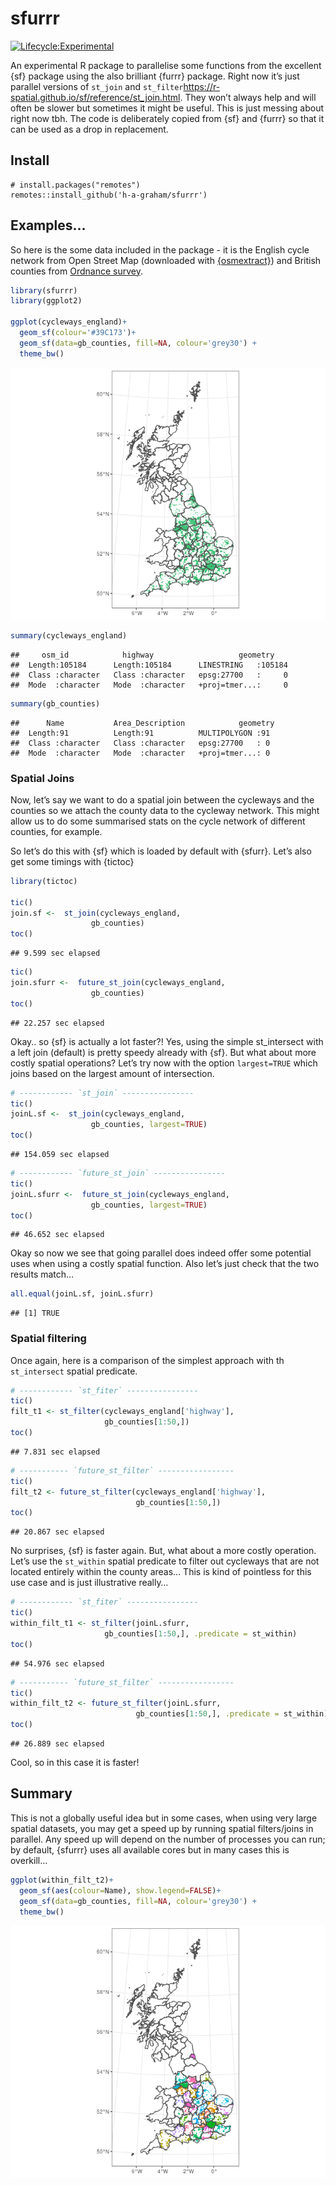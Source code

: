 sfurrr
================

[![Lifecycle:Experimental](https://img.shields.io/badge/Lifecycle-Experimental-339999)](https://github.com/h-a-graham/sfurrr)

An experimental R package to parallelise some functions from the
excellent {sf} package using the also brilliant {furrr} package. Right
now it’s just parallel versions of `st_join` and
`st_filter`<https://r-spatial.github.io/sf/reference/st_join.html>. They
won’t always help and will often be slower but sometimes it might be
useful. This is just messing about right now tbh. The code is
deliberately copied from {sf} and {furrr} so that it can be used as a
drop in replacement.

## Install

    # install.packages("remotes")
    remotes::install_github('h-a-graham/sfurrr')

## Examples…

So here is the some data included in the package - it is the English
cycle network from Open Street Map (downloaded with
[{osmextract}](https://docs.ropensci.org/osmextract/)) and British
counties from [Ordnance
survey](https://osdatahub.os.uk/downloads/open/BoundaryLine).

``` r
library(sfurrr)
library(ggplot2)

ggplot(cycleways_england)+
  geom_sf(colour='#39C173')+
  geom_sf(data=gb_counties, fill=NA, colour='grey30') +
  theme_bw()
```

![](man/figures/show%20test%20data-1.png)<!-- -->

``` r
summary(cycleways_england)
```

    ##     osm_id            highway                   geometry     
    ##  Length:105184      Length:105184      LINESTRING   :105184  
    ##  Class :character   Class :character   epsg:27700   :     0  
    ##  Mode  :character   Mode  :character   +proj=tmer...:     0

``` r
summary(gb_counties)
```

    ##      Name           Area_Description            geometry 
    ##  Length:91          Length:91          MULTIPOLYGON :91  
    ##  Class :character   Class :character   epsg:27700   : 0  
    ##  Mode  :character   Mode  :character   +proj=tmer...: 0

### Spatial Joins

Now, let’s say we want to do a spatial join between the cycleways and
the counties so we attach the county data to the cycleway network. This
might allow us to do some summarised stats on the cycle network of
different counties, for example.

So let’s do this with {sf} which is loaded by default with {sfurr}.
Let’s also get some timings with {tictoc}

``` r
library(tictoc)

tic()
join.sf <-  st_join(cycleways_england,
                  gb_counties)
toc()
```

    ## 9.599 sec elapsed

``` r
tic()
join.sfurr <-  future_st_join(cycleways_england,
                  gb_counties)
toc()
```

    ## 22.257 sec elapsed

Okay.. so {sf} is actually a lot faster?! Yes, using the simple
st_intersect with a left join (default) is pretty speedy already with
{sf}. But what about more costly spatial operations? Let’s try now with
the option `largest=TRUE` which joins based on the largest amount of
intersection.

``` r
# ------------ `st_join` ----------------
tic()
joinL.sf <-  st_join(cycleways_england,
                  gb_counties, largest=TRUE)
toc()
```

    ## 154.059 sec elapsed

``` r
# ------------ `future_st_join` ----------------
tic()
joinL.sfurr <-  future_st_join(cycleways_england,
                  gb_counties, largest=TRUE)
toc()
```

    ## 46.652 sec elapsed

Okay so now we see that going parallel does indeed offer some potential
uses when using a costly spatial function. Also let’s just check that
the two results match…

``` r
all.equal(joinL.sf, joinL.sfurr)
```

    ## [1] TRUE

### Spatial filtering

Once again, here is a comparison of the simplest approach with th
`st_intersect` spatial predicate.

``` r
# ------------ `st_fiter` ----------------
tic()
filt_t1 <- st_filter(cycleways_england['highway'],
                     gb_counties[1:50,])
toc()
```

    ## 7.831 sec elapsed

``` r
# ----------- `future_st_filter` -----------------
tic()
filt_t2 <- future_st_filter(cycleways_england['highway'],
                            gb_counties[1:50,])
toc()
```

    ## 20.867 sec elapsed

No surprises, {sf} is faster again. But, what about a more costly
operation. Let’s use the `st_within` spatial predicate to filter out
cycleways that are not located entirely within the county areas… This is
kind of pointless for this use case and is just illustrative really…

``` r
# ------------ `st_fiter` ----------------
tic()
within_filt_t1 <- st_filter(joinL.sfurr,
                     gb_counties[1:50,], .predicate = st_within)
toc()
```

    ## 54.976 sec elapsed

``` r
# ----------- `future_st_filter` -----------------
tic()
within_filt_t2 <- future_st_filter(joinL.sfurr,
                            gb_counties[1:50,], .predicate = st_within)
toc()
```

    ## 26.889 sec elapsed

Cool, so in this case it is faster!

## Summary

This is not a globally useful idea but in some cases, when using very
large spatial datasets, you may get a speed up by running spatial
filters/joins in parallel. Any speed up will depend on the number of
processes you can run; by default, {sfurrr} uses all available cores but
in many cases this is overkill…

``` r
ggplot(within_filt_t2)+
  geom_sf(aes(colour=Name), show.legend=FALSE)+
  geom_sf(data=gb_counties, fill=NA, colour='grey30') +
  theme_bw()
```

![](man/figures/final%20plot-1.png)<!-- -->
